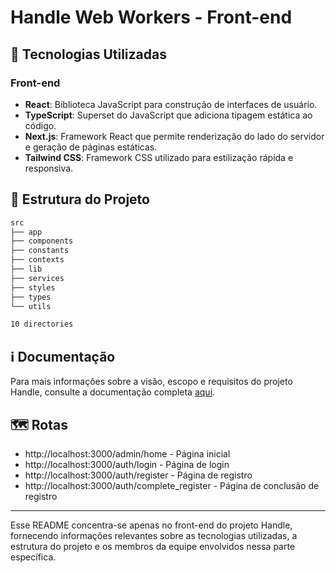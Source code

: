 # Handle Web Workers - Front-end

## 🚀 Tecnologias Utilizadas

### Front-end

- **React**: Biblioteca JavaScript para construção de interfaces de usuário.
- **TypeScript**: Superset do JavaScript que adiciona tipagem estática ao código.
- **Next.js**: Framework React que permite renderização do lado do servidor e geração de páginas estáticas.
- **Tailwind CSS**: Framework CSS utilizado para estilização rápida e responsiva.

## 📂 Estrutura do Projeto

```bash
src
├── app
├── components
├── constants
├── contexts
├── lib
├── services
├── styles
├── types
└── utils

10 directories
```

## ℹ️ Documentação

Para mais informações sobre a visão, escopo e requisitos do projeto Handle, consulte a documentação completa [aqui](https://github.com/HandleServices/handle-workers-lite/blob/main/docs/Documenta%C3%A7%C3%A3o%20Requisitos%2C%20Vis%C3%A3o%20e%20Escopo.docx.pdf).

## 🗺️ Rotas

- http://localhost:3000/admin/home - Página inicial
- http://localhost:3000/auth/login - Página de login
- http://localhost:3000/auth/register - Página de registro
- http://localhost:3000/auth/complete_register - Página de conclusão de registro

---

Esse README concentra-se apenas no front-end do projeto Handle, fornecendo informações relevantes sobre as tecnologias utilizadas, a estrutura do projeto e os membros da equipe envolvidos nessa parte específica.
